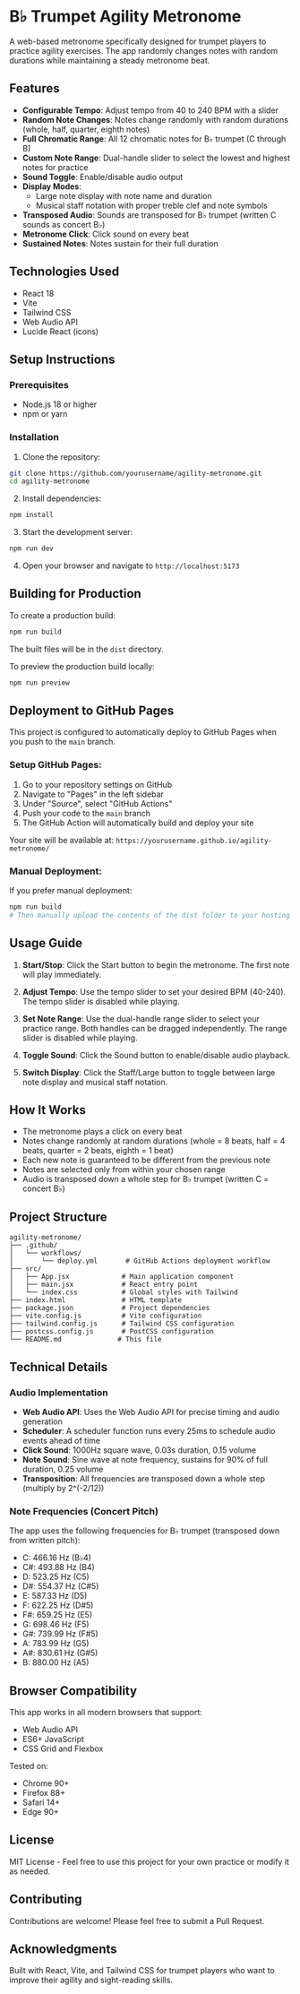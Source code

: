 # B♭ Trumpet Agility Metronome

A web-based metronome specifically designed for trumpet players to practice agility exercises. The app randomly changes notes with random durations while maintaining a steady metronome beat.

## Features

- **Configurable Tempo**: Adjust tempo from 40 to 240 BPM with a slider
- **Random Note Changes**: Notes change randomly with random durations (whole, half, quarter, eighth notes)
- **Full Chromatic Range**: All 12 chromatic notes for B♭ trumpet (C through B)
- **Custom Note Range**: Dual-handle slider to select the lowest and highest notes for practice
- **Sound Toggle**: Enable/disable audio output
- **Display Modes**:
  - Large note display with note name and duration
  - Musical staff notation with proper treble clef and note symbols
- **Transposed Audio**: Sounds are transposed for B♭ trumpet (written C sounds as concert B♭)
- **Metronome Click**: Click sound on every beat
- **Sustained Notes**: Notes sustain for their full duration

## Technologies Used

- React 18
- Vite
- Tailwind CSS
- Web Audio API
- Lucide React (icons)

## Setup Instructions

### Prerequisites

- Node.js 18 or higher
- npm or yarn

### Installation

1. Clone the repository:
```bash
git clone https://github.com/yourusername/agility-metronome.git
cd agility-metronome
```

2. Install dependencies:
```bash
npm install
```

3. Start the development server:
```bash
npm run dev
```

4. Open your browser and navigate to `http://localhost:5173`

## Building for Production

To create a production build:

```bash
npm run build
```

The built files will be in the `dist` directory.

To preview the production build locally:

```bash
npm run preview
```

## Deployment to GitHub Pages

This project is configured to automatically deploy to GitHub Pages when you push to the `main` branch.

### Setup GitHub Pages:

1. Go to your repository settings on GitHub
2. Navigate to "Pages" in the left sidebar
3. Under "Source", select "GitHub Actions"
4. Push your code to the `main` branch
5. The GitHub Action will automatically build and deploy your site

Your site will be available at: `https://yourusername.github.io/agility-metronome/`

### Manual Deployment:

If you prefer manual deployment:

```bash
npm run build
# Then manually upload the contents of the dist folder to your hosting provider
```

## Usage Guide

1. **Start/Stop**: Click the Start button to begin the metronome. The first note will play immediately.

2. **Adjust Tempo**: Use the tempo slider to set your desired BPM (40-240). The tempo slider is disabled while playing.

3. **Set Note Range**: Use the dual-handle range slider to select your practice range. Both handles can be dragged independently. The range slider is disabled while playing.

4. **Toggle Sound**: Click the Sound button to enable/disable audio playback.

5. **Switch Display**: Click the Staff/Large button to toggle between large note display and musical staff notation.

## How It Works

- The metronome plays a click on every beat
- Notes change randomly at random durations (whole = 8 beats, half = 4 beats, quarter = 2 beats, eighth = 1 beat)
- Each new note is guaranteed to be different from the previous note
- Notes are selected only from within your chosen range
- Audio is transposed down a whole step for B♭ trumpet (written C = concert B♭)

## Project Structure

```
agility-metronome/
├── .github/
│   └── workflows/
│       └── deploy.yml       # GitHub Actions deployment workflow
├── src/
│   ├── App.jsx             # Main application component
│   ├── main.jsx            # React entry point
│   └── index.css           # Global styles with Tailwind
├── index.html              # HTML template
├── package.json            # Project dependencies
├── vite.config.js          # Vite configuration
├── tailwind.config.js      # Tailwind CSS configuration
├── postcss.config.js       # PostCSS configuration
└── README.md              # This file
```

## Technical Details

### Audio Implementation

- **Web Audio API**: Uses the Web Audio API for precise timing and audio generation
- **Scheduler**: A scheduler function runs every 25ms to schedule audio events ahead of time
- **Click Sound**: 1000Hz square wave, 0.03s duration, 0.15 volume
- **Note Sound**: Sine wave at note frequency, sustains for 90% of full duration, 0.25 volume
- **Transposition**: All frequencies are transposed down a whole step (multiply by 2^(-2/12))

### Note Frequencies (Concert Pitch)

The app uses the following frequencies for B♭ trumpet (transposed down from written pitch):

- C: 466.16 Hz (B♭4)
- C#: 493.88 Hz (B4)
- D: 523.25 Hz (C5)
- D#: 554.37 Hz (C#5)
- E: 587.33 Hz (D5)
- F: 622.25 Hz (D#5)
- F#: 659.25 Hz (E5)
- G: 698.46 Hz (F5)
- G#: 739.99 Hz (F#5)
- A: 783.99 Hz (G5)
- A#: 830.61 Hz (G#5)
- B: 880.00 Hz (A5)

## Browser Compatibility

This app works in all modern browsers that support:
- Web Audio API
- ES6+ JavaScript
- CSS Grid and Flexbox

Tested on:
- Chrome 90+
- Firefox 88+
- Safari 14+
- Edge 90+

## License

MIT License - Feel free to use this project for your own practice or modify it as needed.

## Contributing

Contributions are welcome! Please feel free to submit a Pull Request.

## Acknowledgments

Built with React, Vite, and Tailwind CSS for trumpet players who want to improve their agility and sight-reading skills.

